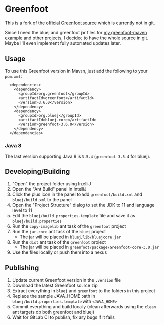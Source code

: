 # Greenfoot

This is a fork of the [official Greenfoot source](https://www.greenfoot.org/site/download_source) which is currently not in git.

Since I need the bluej and greenfoot jar files for [my greenfoot-maven example](https://lerks.blog/making-games-with-greenfoot-without-greenfoot/) and other projects, I decided to have the whole source in git. 
Maybe I'll even implement fully automated updates later.

## Usage

To use this Greenfoot version in Maven, just add the following to your `pom.xml`:

```
  <dependencies>
    <dependency>
      <groupId>org.greenfoot</groupId>
      <artifactId>greenfoot</artifactId>
      <version>3.6.0</version>
    </dependency>
    <dependency>
      <groupId>org.bluej</groupId>
      <artifactId>bluej-core</artifactId>
      <version>greenfoot-3.6.0</version>
    </dependency>
  </dependencies>
```

### Java 8

The last version supporting Java 8 is `3.5.4` (`greenfoot-3.5.4` for bluej). 


## Developing/Building

1. "Open" the project folder using IntelliJ
2. Open the "Ant Build" panel in IntelliJ
3. Click the plus icon in the panel to add `greenfoot/build.xml` and `bluej/build.xml` to the panel
4. Open the "Project Structure" dialog to set the JDK to 11 and language level to 11
5. Edit the `bluej/build.properties.template` file and save it as `bluej/build.properties`
6. Run the `copy-imagelib` ant task of the `greenfoot` project
7. Run the `jar-core` ant task of the `bluej` project
    - The jar will be placed in `bluej/lib/bluejcore.jar`
8. Run the `dist` ant task of the `greenfoot` project
    - The jar will be placed in `greenfoot/package/Greenfoot-core-3.0.jar`
9. Use the files locally or push them into a nexus

## Publishing

1. Update current Greenfoot version in the `.version` file
2. Download the latest Greenfoot source zip
3. Extract everything in `bluej` and `greenfoot` to the folders in this project
4. Replace the sample JAVA_HOME path in `bluej/build.properties.template` with `<JAVA_HOME>`
5. Commit everything and build locally (clean afterwards using the `clean` ant targets ob both greenfoot and bluej)
6. Wait for GitLab CI to publish, fix any bugs if it fails
